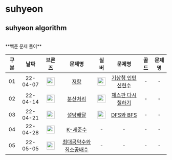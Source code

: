 # suhyeon
## suhyeon algorithm
<br>
**백준 문제 풀이**
<br>

|구분|날짜|브론즈|문제명|실버|문제명|골드|문제명|
|:---:|:---:|:---:|:---:|:---:|:---:|:---:|:---:|
|01|22-04-07|<img height="25px" width="25px" src="https://static.solved.ac/tier_small/4.svg"/>|[저항](https://github.com/algorithmofthelegends/suhyeon/blob/main/1_220407/bronze.cpp)|<img height="25px" width="25px" src="https://static.solved.ac/tier_small/6.svg"/>|[기상청 인턴 신현수](https://github.com/algorithmofthelegends/suhyeon/blob/main/1_220407/silver.cpp)|-|-|
|02|22-04-14|<img height="25px" width="25px" src="https://static.solved.ac/tier_small/3.svg"/>|[분산처리](https://github.com/algorithmofthelegends/suhyeon/blob/main/2_220414/bronze.cpp)|<img height="25px" width="25px" src="https://static.solved.ac/tier_small/6.svg"/>|[체스판 다시 칠하기](https://github.com/algorithmofthelegends/suhyeon/blob/main/2_220414/silver.cpp)|-|-|
|03|22-04-21|<img height="25px" width="25px" src="https://static.solved.ac/tier_small/5.svg"/>|[설탕배달](https://github.com/algorithmofthelegends/suhyeon/blob/main/3_220421/bronze.cpp)|<img height="25px" width="25px" src="https://static.solved.ac/tier_small/9.svg"/>|[DFS와 BFS](https://github.com/algorithmofthelegends/suhyeon/blob/main/3_220421/silver.cpp)|-|-|
|04|22-04-28|<img height="25px" width="25px" src="https://static.solved.ac/tier_small/5.svg"/>|[K-세준수](https://github.com/algorithmofthelegends/suhyeon/blob/main/4_220428/bronze.cpp)|-|-|-|-|
|05|22-05-05|<img height="25px" width="25px" src="https://static.solved.ac/tier_small/4.svg"/>|[최대공약수와 최소공배수](https://github.com/algorithmofthelegends/suhyeon/blob/main/5_220505/bronze.cpp)|-|-|-|-|




